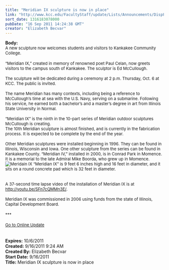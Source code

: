 ```yaml
---
title: "Meridian IX sculpture is now in place"
link: "http://www.kcc.edu/FacultyStaff/update/Lists/Announcements/DispForm.aspx?ID=446"
sort_date: 1316183078000
pubDate: "16 Sep 2011 14:24:38 GMT"
creator: "Elizabeth Becvar"
---
```


<div><b>Body:</b> <div class="ExternalClass3DC056913FEE445CB9DD824609B792EB">
<div><font size="2">A new sculpture now welcomes students and visitors to Kankakee Community College.<br /></font></div>
<div><font size="2"></font> </div>
<div><font size="2">“Meridian IX,” created in memory of renowned poet Paul Celan, now greets visitors to the campus south of Kankakee. The sculptor is Ed McCullough.</font></div><font size="2">
<div><br />The sculpture will be dedicated during a ceremony at 2 p.m. Thursday, Oct. 6 at KCC. The public is invited.</div>
<div><br />The name Meridian has many contexts, including being a reference to McCullough’s time at sea with the U.S. Navy, serving on a submarine. Following his service, he earned both a bachelor’s and a master’s degree in art from Illinois State University in Normal.<br /></div>
<div> </div>
<div>“Meridian IX” is the ninth in the 10-part series of Meridian outdoor sculptures McCullough is creating. </div>
<div>The 10th Meridian sculpture is almost finished, and is currently in the fabrication process. It is expected to be complete by the end of the year.</div>
<div> </div>
<div>Other Meridian sculptures were installed beginning in 1996. They can be found in Illinois, Wisconsin and Iowa. One other sculpture from the series can be found in Kankakee County. “Meridian IV,” installed in 2000, is in Conrad Park in Momence. It is a memorial to the late Admiral Mike Boorda, who grew up in Momence.<br /><img alt="Meridain IX" src="/FacultyStaff/update/PublishingImages/Ed_McCullough_Meridian_IX_LI-KKK-Ed-002.jpg" /> “Meridian IX” is 9 feet 6 inches high and 16 feet in diameter, and it sits on a round concrete pad which is 32 feet in diameter.</div>
<div><br /> </div>
<div>A 37-second time lapse video of the installation of Meridian IX is at </font><a href="http://youtu.be/SFn7cQMMn3E/"><font size="2">http://youtu.be/SFn7cQMMn3E/</font></a><font size="2">.</font></div>
<div><font size="2"> </div></font>
<div><font size="2">Meridian IX was commissioned in 2006 using funds from the state of Illinois, Capital Development Board.</font></div>
<div><font size="2"></font> </div>
<div><font size="2">***</font></div>
<div><font size="2"></font> </div>
<div><a href="/FacultyStaff/update/Pages/dailyupdate.aspx"><font size="2">Go to Online Update</font></a></div>
<div> </div>
<div> </div></div></div>
<div><b>Expires:</b> 10/6/2011</div>
<div><b>Created:</b> 9/16/2011 9:24 AM</div>
<div><b>Created By:</b> Elizabeth Becvar</div>
<div><b>Start Date:</b> 9/16/2011</div>
<div><b>Title:</b> Meridian IX sculpture is now in place</div>

